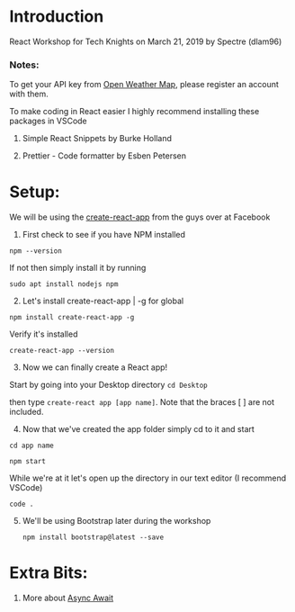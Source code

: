 # Introduction
React Workshop for Tech Knights on March 21, 2019 by Spectre (dlam96)

### Notes:

To get your API key from [Open Weather Map](https://home.openweathermap.org/), please register an account with them.

To make coding in React easier I highly recommend installing these packages in VSCode

1. Simple React Snippets by Burke Holland

2. Prettier - Code formatter by Esben Petersen

# Setup:

We will be using the [create-react-app](https://github.com/facebook/create-react-app) from the guys over at Facebook

1. First check to see if you have NPM installed

  `npm --version`

If not then simply install it by running

  `sudo apt install nodejs npm`

2. Let's install create-react-app | -g for global

  `npm install create-react-app -g`

  Verify it's installed

  `create-react-app --version`

3. Now we can finally create a React app!

  Start by going into your Desktop directory
  `cd Desktop`

  then type `create-react app [app name]`. Note that the braces [ ] are not included.

4. Now that we've created the app folder simply cd to it and start

  `cd app name`

  `npm start`
 
   While we're at it let's open up the directory in our text editor (I recommend VSCode)
 
   `code .`

5. We'll be using Bootstrap later during the workshop 

    `npm install bootstrap@latest --save`

# Extra Bits:

1. More about [Async Await](https://www.valentinog.com/blog/how-async-await-in-react/)

